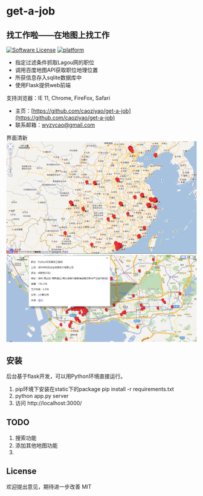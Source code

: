 # get-a-job
找工作啦——在地图上找工作
---------------
[![Software License](https://img.shields.io/badge/license-MIT-brightgreen.svg)](LICENSE)
[![platform](https://img.shields.io/badge/python-3.4-green.svg)]()

- 指定过滤条件抓取Lagou网的职位
- 调用百度地图API获取职位地理位置
- 所获信息存入sqlite数据库中
- 使用Flask提供web前端

支持浏览器：IE 11, Chrome, FireFox, Safari

* 主页：[https://github.com/caoziyao/get-a-job](https://github.com/caoziyao/get-a-job)
* 联系邮箱：wyzycao@gmail.com

界面清新
![platform](https://github.com/caoziyao/get-a-job/blob/master/static/img/2.PNG)  
![platform](https://github.com/caoziyao/get-a-job/blob/master/static/img/1.PNG)  

安装
----------
后台基于flask开发，可以用Python环境直接运行。
1. pip环境下安装在static下的package
 pip install -r requirements.txt
2. python app.py server
3. 访问 http://localhost:3000/

TODO
----
1. 搜索功能
2. 添加其他地图功能
3. 


License
--------
欢迎提出意见，期待进一步改善
MIT

